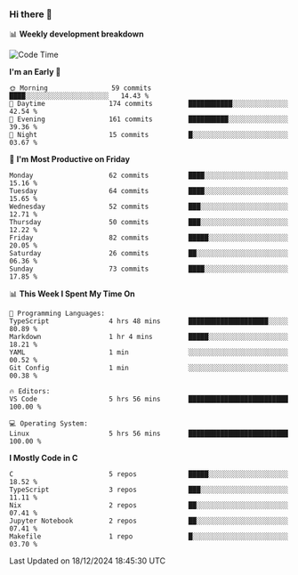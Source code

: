 ### Hi there 👋

📊 **Weekly development breakdown**
<!--START_SECTION:waka-->
![Code Time](http://img.shields.io/badge/Code%20Time-294%20hrs%2048%20mins-blue)

**I'm an Early 🐤** 

```text
🌞 Morning                59 commits          ████░░░░░░░░░░░░░░░░░░░░░   14.43 % 
🌆 Daytime                174 commits         ███████████░░░░░░░░░░░░░░   42.54 % 
🌃 Evening                161 commits         ██████████░░░░░░░░░░░░░░░   39.36 % 
🌙 Night                  15 commits          █░░░░░░░░░░░░░░░░░░░░░░░░   03.67 % 
```
📅 **I'm Most Productive on Friday** 

```text
Monday                   62 commits          ████░░░░░░░░░░░░░░░░░░░░░   15.16 % 
Tuesday                  64 commits          ████░░░░░░░░░░░░░░░░░░░░░   15.65 % 
Wednesday                52 commits          ███░░░░░░░░░░░░░░░░░░░░░░   12.71 % 
Thursday                 50 commits          ███░░░░░░░░░░░░░░░░░░░░░░   12.22 % 
Friday                   82 commits          █████░░░░░░░░░░░░░░░░░░░░   20.05 % 
Saturday                 26 commits          ██░░░░░░░░░░░░░░░░░░░░░░░   06.36 % 
Sunday                   73 commits          ████░░░░░░░░░░░░░░░░░░░░░   17.85 % 
```


📊 **This Week I Spent My Time On** 

```text
💬 Programming Languages: 
TypeScript               4 hrs 48 mins       ████████████████████░░░░░   80.89 % 
Markdown                 1 hr 4 mins         █████░░░░░░░░░░░░░░░░░░░░   18.21 % 
YAML                     1 min               ░░░░░░░░░░░░░░░░░░░░░░░░░   00.52 % 
Git Config               1 min               ░░░░░░░░░░░░░░░░░░░░░░░░░   00.38 % 

🔥 Editors: 
VS Code                  5 hrs 56 mins       █████████████████████████   100.00 % 

💻 Operating System: 
Linux                    5 hrs 56 mins       █████████████████████████   100.00 % 
```

**I Mostly Code in C** 

```text
C                        5 repos             █████░░░░░░░░░░░░░░░░░░░░   18.52 % 
TypeScript               3 repos             ███░░░░░░░░░░░░░░░░░░░░░░   11.11 % 
Nix                      2 repos             ██░░░░░░░░░░░░░░░░░░░░░░░   07.41 % 
Jupyter Notebook         2 repos             ██░░░░░░░░░░░░░░░░░░░░░░░   07.41 % 
Makefile                 1 repo              █░░░░░░░░░░░░░░░░░░░░░░░░   03.70 % 
```




 Last Updated on 18/12/2024 18:45:30 UTC
<!--END_SECTION:waka-->
<!--
**R-enanVieira/R-enanVieira** is a ✨ _special_ ✨ repository because its `README.md` (this file) appears on your GitHub profile.

Here are some ideas to get you started:

- 🔭 I’m currently working on ...
- 🌱 I’m currently learning ...
- 👯 I’m looking to collaborate on ...
- 🤔 I’m looking for help with ...
- 💬 Ask me about ...
- 📫 How to reach me: ...
- 😄 Pronouns: ...
- ⚡ Fun fact: ...
-->
